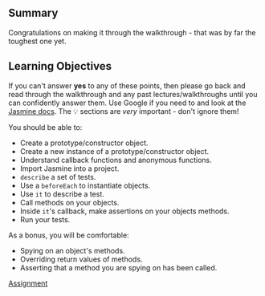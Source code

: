 ## Summary

Congratulations on making it through the walkthrough - that was by far the toughest one yet.

## Learning Objectives

If you can't answer **yes** to any of these points, then please go back and read through the walkthrough and any past lectures/walkthroughs until you can confidently answer them. Use Google if you need to and look at the [Jasmine docs](https://jasmine.github.io/2.0/introduction.html). The :bulb: sections are *very* important - don't ignore them!

You should be able to:

* Create a prototype/constructor object.
* Create a new instance of a prototype/constructor object.
* Understand callback functions and anonymous functions.
* Import Jasmine into a project.
* `describe` a set of tests.
* Use a `beforeEach` to instantiate objects.
* Use `it` to describe a test.
* Call methods on your objects.
* Inside `it`'s callback, make assertions on your objects methods.
* Run your tests.

As a bonus, you will be comfortable:

* Spying on an object's methods.
* Overriding return values of methods.
* Asserting that a method you are spying on has been called.

[Assignment](assignment.md)
